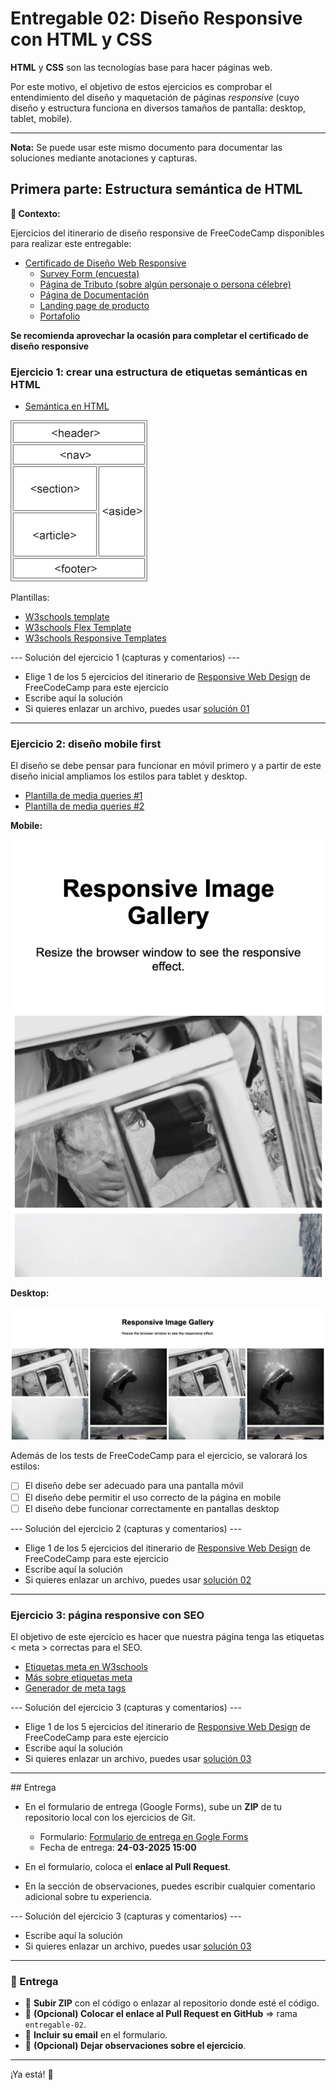 # Entregable 02: Diseño Responsive con HTML y CSS

**HTML** y **CSS** son las tecnologías base para hacer páginas web.


Por este motivo, el objetivo de estos ejercicios es comprobar el entendimiento
del diseño y maquetación de páginas *responsive* (cuyo diseño y estructura funciona
en diversos tamaños de pantalla: desktop, tablet, mobile).

---

**Nota:** Se puede usar este mismo documento para documentar las soluciones mediante anotaciones y capturas.

## Primera parte: Estructura semántica de HTML

**📌 Contexto:**

Ejercicios del itinerario de diseño responsive de FreeCodeCamp disponibles para realizar este entregable:

- [Certificado de Diseño Web Responsive](https://www.freecodecamp.org/learn/2022/responsive-web-design/)
  - [Survey Form (encuesta)](https://www.freecodecamp.org/learn/2022/responsive-web-design/build-a-survey-form-project/build-a-survey-form)
  - [Página de Tributo (sobre algún personaje o persona célebre)](https://www.freecodecamp.org/learn/2022/responsive-web-design/build-a-tribute-page-project/build-a-tribute-page)
  - [Página de Documentación](https://www.freecodecamp.org/learn/2022/responsive-web-design/build-a-technical-documentation-page-project/build-a-technical-documentation-page)
  - [Landing page de producto](https://www.freecodecamp.org/learn/2022/responsive-web-design/build-a-product-landing-page-project/build-a-product-landing-page)
  - [Portafolio](https://www.freecodecamp.org/learn/2022/responsive-web-design/build-a-personal-portfolio-webpage-project/build-a-personal-portfolio-webpage)

**Se recomienda aprovechar la ocasión para completar el certificado de diseño responsive**

### **Ejercicio 1: crear una estructura de etiquetas semánticas en HTML**  

- [Semántica en HTML](https://www.w3schools.com/html/html5_semantic_elements.asp)

![etiquetas semánticas de HTML](image-1.png)

Plantillas:
- [W3schools template](https://www.w3schools.com/html/html_responsive.asp)
- [W3schools Flex Template](https://www.w3schools.com/Css/css3_flexbox_responsive.asp)
- [W3schools Responsive Templates](https://www.w3schools.com/Css/css_rwd_templates.asp)

--- Solución del ejercicio 1 (capturas y comentarios) ---

- Elige 1 de los 5 ejercicios del itinerario de [Responsive Web Design](https://www.freecodecamp.org/learn/2022/responsive-web-design/) de FreeCodeCamp para este ejercicio
- Escribe aquí la solución
- Si quieres enlazar un archivo, puedes usar [solución 01](./archivo.md)

--------------------------------------------------------------------------------

### **Ejercicio 2: diseño mobile first**  

El diseño se debe pensar para funcionar en móvil primero y a partir de este diseño inicial ampliamos los estilos para tablet y desktop.

- [Plantilla de media queries #1](https://gist.github.com/gokulkrishh/242e68d1ee94ad05f488)
- [Plantilla de media queries #2](https://gist.github.com/mavieth/e0c8fdcb72a30d85f57a)

**Mobile:**

![ejemplo diseño mobile](image-2.png)

**Desktop:**

![ejemplo de diseño desktop](image-3.png)

Además de los tests de FreeCodeCamp para el ejercicio, se valorará los estilos:

- [ ] El diseño debe ser adecuado para una pantalla móvil
- [ ] El diseño debe permitir el uso correcto de la página en mobile
- [ ] El diseño debe funcionar correctamente en pantallas desktop 

--- Solución del ejercicio 2 (capturas y comentarios) ---

- Elige 1 de los 5 ejercicios del itinerario de [Responsive Web Design](https://www.freecodecamp.org/learn/2022/responsive-web-design/) de FreeCodeCamp para este ejercicio
- Escribe aquí la solución
- Si quieres enlazar un archivo, puedes usar [solución 02](./archivo.md)

--------------------------------------------------------------------------------

### **Ejercicio 3: página responsive con SEO**  

El objetivo de este ejercicio es hacer que nuestra página tenga las etiquetas &lt; meta &gt; correctas para el SEO.

- [Etiquetas meta en W3schools](https://www.w3schools.com/tags/tag_meta.asp)
- [Más sobre etiquetas meta](https://blog.hubspot.com/marketing/meta-tags)
- [Generador de meta tags](https://metatags.io/)

--- Solución del ejercicio 3 (capturas y comentarios) ---

- Elige 1 de los 5 ejercicios del itinerario de [Responsive Web Design](https://www.freecodecamp.org/learn/2022/responsive-web-design/) de FreeCodeCamp para este ejercicio
- Escribe aquí la solución
- Si quieres enlazar un archivo, puedes usar [solución 03](./archivo.md)

--------------------------------------------------------------------------------

## Entrega

- En el formulario de entrega (Google Forms), sube un **ZIP** de tu repositorio local con los ejercicios de Git.  

  - Formulario: [Formulario de entrega en Gogle Forms](https://forms.gle/4byTdwePsQB8DNef9)
  - Fecha de entrega: **24-03-2025 15:00**

- En el formulario, coloca el **enlace al Pull Request**.  

- En la sección de observaciones, puedes escribir cualquier comentario adicional sobre tu experiencia.  

--- Solución del ejercicio 3 (capturas y comentarios) ---

- Escribe aquí la solución
- Si quieres enlazar un archivo, puedes usar [solución 03](./archivo.md)

--------------------------------------------------------------------------------

### **📩 Entrega**  
- 📂 **Subir ZIP** con el código o enlazar al repositorio donde esté el código.  
- 🔗 **(Opcional) Colocar el enlace al Pull Request en GitHub** => rama `entregable-02`.  
- 📧 **Incluir su email** en el formulario.  
- 📝 **(Opcional) Dejar observaciones sobre el ejercicio**.  

---


¡Ya está! 🚀
